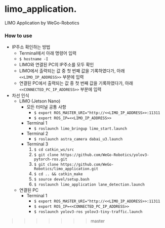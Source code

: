 # limo_application.
LIMO Application by WeGo-Robotics

### How to use
* IP주소 확인하는 방법
  * Terminal에서 아래 명령어 입력
  * `$ hostname -I`
  * LIMO와 연결된 PC의 IP주소를 모두 확인
  * LIMO에서 출력되는 값 중 첫 번째 값을 기록하였다가, 아래 `<<LIMO_IP_ADDRESS>>` 부분에 입력
  * 연결된 PC에서 출력되는 값 중 첫 번째 값을 기록하였다가, 아래 `<<CONNECTED_PC_IP_ADDRESS>>` 부분에 입력
* 차선 인식
  * LIMO (Jetson Nano)
    * 모든 터미널 공통 사항
      * `$ export ROS_MASTER_URI="http://<<LIMO_IP_ADDRESS>>:11311`
      * `$ export ROS_IP=<<LIMO_IP_ADDRESS>>`
    * Terminal 1
      * `$ roslaunch limo_bringup limo_start.launch`
    * Terminal 2
      * `$ roslaunch astra_camera dabai_u3.launch`
    * Terminal 3
      1. `$ cd catkin_ws/src`
      2. `$ git clone https://github.com/WeGo-Robotics/yolov3-pytorch-ros.git`
      3. `$ git clone https://github.com/WeGo-Robotics/limo_application.git`
      4. `$ cd .. && catkin_make`
      5. `$ source devel/setup.bash`
      6. `$ roslaunch limo_application lane_detection.launch`
  * 연결된 PC
    * Terminal 1
      * `$ export ROS_MASTER_URI="http://<<LIMO_IP_ADDRESS>>:11311`
      * `$ export ROS_IP=<<CONNECTED_PC_IP_ADDRESS>>`
      * `$ roslaunch yolov3-ros yolov3-tiny-traffic.launch`



>>>>>>> master

